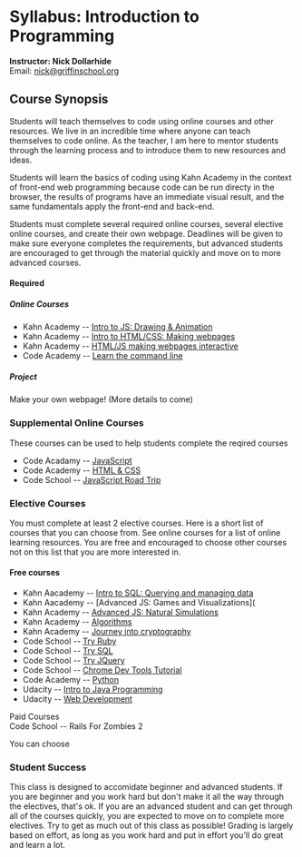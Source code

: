 # Syllabus: Introduction to Programming
**Instructor: Nick Dollarhide**  
Email:       nick@griffinschool.org  

## Course Synopsis
Students will teach themselves to code using online courses and other resources. We live in an incredible time where anyone can teach themselves to code online.
As the teacher, I am here to mentor students through the learning process and to introduce them to new resources and ideas. 

Students will learn the basics of coding using Kahn Academy in the context of front-end web programming because 
code can be run directy in the browser, the results of programs have an immediate visual result, and the same fundamentals apply the front-end and back-end.

Students must complete several required online courses, several  elective online courses, and create their own webpage. Deadlines will be given to make sure everyone completes the requirements, but advanced students are encouraged to get through the material quickly and move on to more advanced courses. 

#### Required
##### Online Courses
* Kahn Academy -- [Intro to JS: Drawing & Animation](https://www.khanacademy.org/computing/computer-programming/programming)
* Kahn Academy -- [Intro to HTML/CSS: Making webpages](https://www.khanacademy.org/computing/computer-programming/html-css)
* Kahn Academy -- [HTML/JS making webpages interactive](https://www.khanacademy.org/computing/computer-programming/html-css-js)
* Code Academy -- [Learn the command line](https://www.codecademy.com/courses/learn-the-command-line)

##### Project
Make your own webpage! (More details to come)

### Supplemental Online Courses
These courses can be used to help students complete the reqired courses
* Code Acadamy -- [JavaScript](https://www.codecademy.com/tracks/javascript)
* Code Academy -- [HTML & CSS](https://www.codecademy.com/tracks/web)
* Code School -- [JavaScript Road Trip](https://www.codeschool.com/courses/javascript-road-trip-part-1) 

### Elective Courses
You must complete at least 2 elective courses. Here is a short list of  courses that you can choose from. See online courses for a list of online learning resources. You are free and encouraged to choose other courses not on this list that you are more interested in.

#### Free courses	
* Kahn Aacademy -- [Intro to SQL: Querying and managing data](https://www.khanacademy.org/computing/computer-programming/sql)
* Kahn Aacademy -- [Advanced JS: Games and Visualizations](
* Kahn Academy -- [Advanced JS: Natural Simulations](https://www.khanacademy.org/computing/computer-programming/programming-natural-simulations)
* Kahn Academy -- [Algorithms](https://www.khanacademy.org/computing/computer-science/algorithms)
* Kahn Academy -- [Journey into cryptography](https://www.khanacademy.org/computing/computer-science/cryptography)
* Code School -- [Try Ruby](https://www.codeschool.com/courses/try-ruby)
* Code School -- [Try SQL](https://www.codeschool.com/courses/try-sql)
* Code School -- [Try JQuery](https://www.codeschool.com/courses/try-jquery)
* Code School -- [Chrome Dev Tools Tutorial](https://www.codeschool.com/courses/discover-devtools)
* Code Academy -- [Python](https://www.codecademy.com/en/tracks/python)
* Udacity -- [Intro to Java Programming](https://www.udacity.com/course/intro-to-java-programming--cs046)
* Udacity -- [Web Development](https://www.udacity.com/course/web-development--cs253)
	
Paid Courses	
	Code School -- Rails For Zombies 2

You can choose 

### Student Success
This class is designed to accomidate beginner and advanced students. If you are beginner and you work hard but don't make it all the way through the electives, that's ok. If you are an advanced student and can get through all of the courses quickly, you are expected to move on to complete more electives. Try to get as much out of this class as possible! Grading is largely based on effort, as long as you work hard and put in effort you'll do great and learn a lot.







